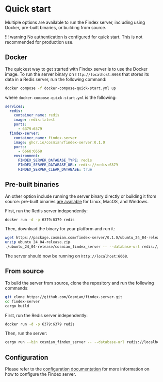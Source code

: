 # Quick start

Multiple options are available to run the Findex server, including using Docker, pre-built binaries, or building from source.

!!! warning
    No authentication is configured for quick start. This is not recommended for production use.

## Docker

The quickest way to get started with Findex server is to use the Docker image. To run the server binary on `http://localhost:6668` that stores its data
in a Redis server, run the following command:

```sh
docker compose -f docker-compose-quick-start.yml up
```

where `docker-compose-quick-start.yml` is the following:

```yaml
services:
  redis:
    container_name: redis
    image: redis:latest
    ports:
      - 6379:6379
  findex-server:
    container_name: findex-server
    image: ghcr.io/cosmian/findex-server:0.1.0
    ports:
      - 6668:6668
    environment:
      FINDEX_SERVER_DATABASE_TYPE: redis
      FINDEX_SERVER_DATABASE_URL: redis://redis:6379
      FINDEX_SERVER_CLEAR_DATABASE: true

```

## Pre-built binaries

An other option include running the server binary directly or building it from source: pre-built binaries [are available](https://package.cosmian.com/findex-server/0.1.0/) for Linux, MacOS, and Windows.

First, run the Redis server independently:

```sh
docker run -d -p 6379:6379 redis
```

Then, download the binary for your platform and run it:

```sh
wget https://package.cosmian.com/findex-server/0.1.0/ubuntu_24_04-release.zip
unzip ubuntu_24_04-release.zip
./ubuntu_24_04-release/cosmian_findex_server -- --database-url redis://localhost:6379 --database-type redis
```

The server should now be running on `http://localhost:6668`.

## From source

To build the server from source, clone the repository and run the following commands:

```sh
git clone https://github.com/Cosmian/findex-server.git
cd findex-server
cargo build
```

First, run the Redis server independently:

```sh
docker run -d -p 6379:6379 redis
```

Then, run the server:

```sh
cargo run --bin cosmian_findex_server -- --database-url redis://localhost:6379 --database-type redis
```

## Configuration

Please refer to the [configuration documentation](./configuration.md) for more information on how to configure the Findex server.
